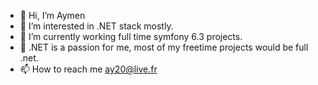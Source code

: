 - 👋 Hi, I’m Aymen
- 👀 I’m interested in .NET stack mostly.
- 🌱 I’m currently working full time symfony 6.3 projects.
- 💞️ .NET is a passion for me, most of my freetime projects would be full .net.
- 📫 How to reach me ay20@live.fr

<!---
SharkInABottle/SharkInABottle is a ✨ special ✨ repository because its `README.md` (this file) appears on your GitHub profile.
You can click the Preview link to take a look at your changes.
--->

